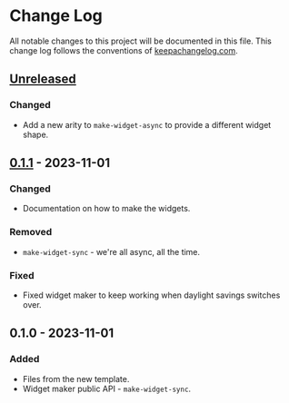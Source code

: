 # Change Log
All notable changes to this project will be documented in this file. This change log follows the conventions of [keepachangelog.com](http://keepachangelog.com/).

## [Unreleased]
### Changed
- Add a new arity to `make-widget-async` to provide a different widget shape.

## [0.1.1] - 2023-11-01
### Changed
- Documentation on how to make the widgets.

### Removed
- `make-widget-sync` - we're all async, all the time.

### Fixed
- Fixed widget maker to keep working when daylight savings switches over.

## 0.1.0 - 2023-11-01
### Added
- Files from the new template.
- Widget maker public API - `make-widget-sync`.

[Unreleased]: https://sourcehost.site/your-name/clj-fibb/compare/0.1.1...HEAD
[0.1.1]: https://sourcehost.site/your-name/clj-fibb/compare/0.1.0...0.1.1
